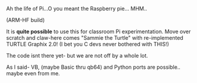 Ah the life of Pi...O you meant the Raspberry pie...
MHM..

(ARM-HF build)

It is **quite possible** to use this for classroom Pi experimentation.
Move over scratch and claw-here comes "Sammie the Turtle" with re-implemented TURTLE Graphix 2.0!
(I bet you C devs never bothered with THIS!)


The code isnt there yet- but we are not off by a whole lot.

As I said- VB, (maybe Basic thru qb64) and Python ports are possible..
maybe even from me.

